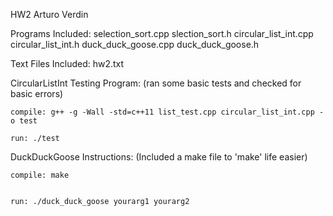 HW2
Arturo Verdin

Programs Included:
selection_sort.cpp
slection_sort.h
circular_list_int.cpp
circular_list_int.h
duck_duck_goose.cpp
duck_duck_goose.h


Text Files Included:
hw2.txt

CircularListInt Testing Program:
(ran some basic tests and checked for basic errors)
	
	compile: g++ -g -Wall -std=c++11 list_test.cpp circular_list_int.cpp -o test

	run: ./test

DuckDuckGoose Instructions:
(Included a make file to 'make' life easier)
	
	compile: make


	run: ./duck_duck_goose yourarg1 yourarg2
